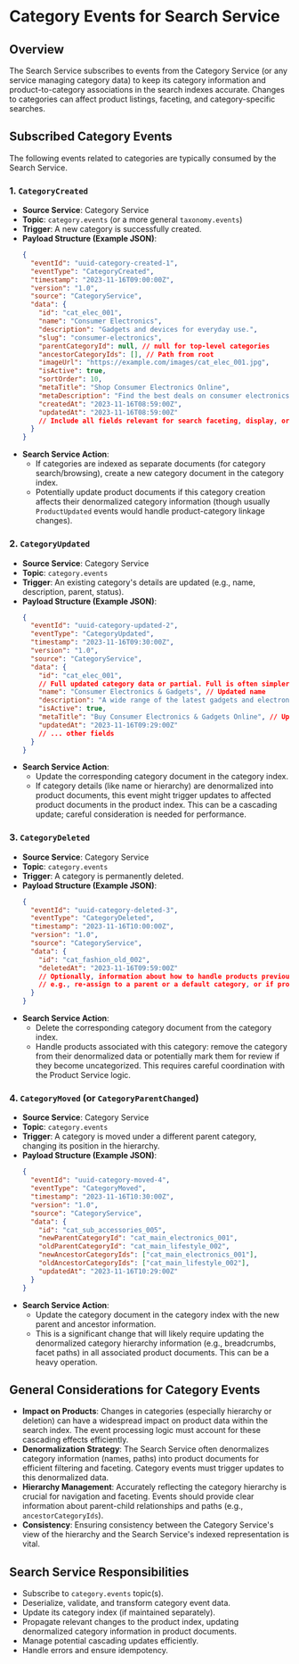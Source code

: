 # Category Events for Search Service

## Overview

The Search Service subscribes to events from the Category Service (or any service managing category data) to keep its category information and product-to-category associations in the search indexes accurate. Changes to categories can affect product listings, faceting, and category-specific searches.

## Subscribed Category Events

The following events related to categories are typically consumed by the Search Service.

### 1. `CategoryCreated`

*   **Source Service**: Category Service
*   **Topic**: `category.events` (or a more general `taxonomy.events`)
*   **Trigger**: A new category is successfully created.
*   **Payload Structure (Example JSON)**:
    ```json
    {
      "eventId": "uuid-category-created-1",
      "eventType": "CategoryCreated",
      "timestamp": "2023-11-16T09:00:00Z",
      "version": "1.0",
      "source": "CategoryService",
      "data": {
        "id": "cat_elec_001",
        "name": "Consumer Electronics",
        "description": "Gadgets and devices for everyday use.",
        "slug": "consumer-electronics",
        "parentCategoryId": null, // null for top-level categories
        "ancestorCategoryIds": [], // Path from root
        "imageUrl": "https://example.com/images/cat_elec_001.jpg",
        "isActive": true,
        "sortOrder": 10,
        "metaTitle": "Shop Consumer Electronics Online",
        "metaDescription": "Find the best deals on consumer electronics.",
        "createdAt": "2023-11-16T08:59:00Z",
        "updatedAt": "2023-11-16T08:59:00Z"
        // Include all fields relevant for search faceting, display, or filtering
      }
    }
    ```
*   **Search Service Action**:
    *   If categories are indexed as separate documents (for category search/browsing), create a new category document in the category index.
    *   Potentially update product documents if this category creation affects their denormalized category information (though usually `ProductUpdated` events would handle product-category linkage changes).

### 2. `CategoryUpdated`

*   **Source Service**: Category Service
*   **Topic**: `category.events`
*   **Trigger**: An existing category's details are updated (e.g., name, description, parent, status).
*   **Payload Structure (Example JSON)**:
    ```json
    {
      "eventId": "uuid-category-updated-2",
      "eventType": "CategoryUpdated",
      "timestamp": "2023-11-16T09:30:00Z",
      "version": "1.0",
      "source": "CategoryService",
      "data": {
        "id": "cat_elec_001",
        // Full updated category data or partial. Full is often simpler for search.
        "name": "Consumer Electronics & Gadgets", // Updated name
        "description": "A wide range of the latest gadgets and electronic devices for home and personal use.",
        "isActive": true,
        "metaTitle": "Buy Consumer Electronics & Gadgets Online", // Updated meta title
        "updatedAt": "2023-11-16T09:29:00Z"
        // ... other fields
      }
    }
    ```
*   **Search Service Action**:
    *   Update the corresponding category document in the category index.
    *   If category details (like name or hierarchy) are denormalized into product documents, this event might trigger updates to affected product documents in the product index. This can be a cascading update; careful consideration is needed for performance.

### 3. `CategoryDeleted`

*   **Source Service**: Category Service
*   **Topic**: `category.events`
*   **Trigger**: A category is permanently deleted.
*   **Payload Structure (Example JSON)**:
    ```json
    {
      "eventId": "uuid-category-deleted-3",
      "eventType": "CategoryDeleted",
      "timestamp": "2023-11-16T10:00:00Z",
      "version": "1.0",
      "source": "CategoryService",
      "data": {
        "id": "cat_fashion_old_002",
        "deletedAt": "2023-11-16T09:59:00Z"
        // Optionally, information about how to handle products previously in this category
        // e.g., re-assign to a parent or a default category, or if products are also deleted.
      }
    }
    ```
*   **Search Service Action**:
    *   Delete the corresponding category document from the category index.
    *   Handle products associated with this category: remove the category from their denormalized data or potentially mark them for review if they become uncategorized. This requires careful coordination with the Product Service logic.

### 4. `CategoryMoved` (or `CategoryParentChanged`)

*   **Source Service**: Category Service
*   **Topic**: `category.events`
*   **Trigger**: A category is moved under a different parent category, changing its position in the hierarchy.
*   **Payload Structure (Example JSON)**:
    ```json
    {
      "eventId": "uuid-category-moved-4",
      "eventType": "CategoryMoved",
      "timestamp": "2023-11-16T10:30:00Z",
      "version": "1.0",
      "source": "CategoryService",
      "data": {
        "id": "cat_sub_accessories_005",
        "newParentCategoryId": "cat_main_electronics_001",
        "oldParentCategoryId": "cat_main_lifestyle_002",
        "newAncestorCategoryIds": ["cat_main_electronics_001"],
        "oldAncestorCategoryIds": ["cat_main_lifestyle_002"],
        "updatedAt": "2023-11-16T10:29:00Z"
      }
    }
    ```
*   **Search Service Action**:
    *   Update the category document in the category index with the new parent and ancestor information.
    *   This is a significant change that will likely require updating the denormalized category hierarchy information (e.g., breadcrumbs, facet paths) in all associated product documents. This can be a heavy operation.

## General Considerations for Category Events

*   **Impact on Products**: Changes in categories (especially hierarchy or deletion) can have a widespread impact on product data within the search index. The event processing logic must account for these cascading effects efficiently.
*   **Denormalization Strategy**: The Search Service often denormalizes category information (names, paths) into product documents for efficient filtering and faceting. Category events must trigger updates to this denormalized data.
*   **Hierarchy Management**: Accurately reflecting the category hierarchy is crucial for navigation and faceting. Events should provide clear information about parent-child relationships and paths (e.g., `ancestorCategoryIds`).
*   **Consistency**: Ensuring consistency between the Category Service's view of the hierarchy and the Search Service's indexed representation is vital.

## Search Service Responsibilities

*   Subscribe to `category.events` topic(s).
*   Deserialize, validate, and transform category event data.
*   Update its category index (if maintained separately).
*   Propagate relevant changes to the product index, updating denormalized category information in product documents.
*   Manage potential cascading updates efficiently.
*   Handle errors and ensure idempotency.
